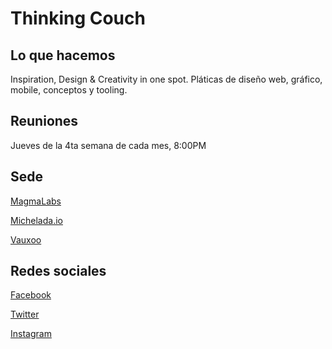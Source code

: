 # Thinking Couch

## Lo que hacemos
Inspiration, Design & Creativity in one spot. 
Pláticas de diseño web, gráfico, mobile, conceptos y tooling. 

## Reuniones

Jueves de la 4ta semana de cada mes, 8:00PM

## Sede

[MagmaLabs](https://goo.gl/maps/B1y9spx2iiH2)

[Michelada.io](https://goo.gl/maps/aDSp6Wk5yy22)

[Vauxoo](https://goo.gl/maps/pt7yfBbvJcn)

## Redes sociales

[Facebook](https://www.facebook.com/thinkingcouch/)

[Twitter](https://twitter.com/thinkingcouchmx)

[Instagram](https://www.instagram.com/thinkingcouchmx/)